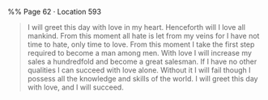 %% Page 62 · Location 593 
> I will greet this day with love in my heart. Henceforth will I love all mankind. From this moment all hate is let from my veins for I have not time to hate, only time to love. From this moment I take the first step required to become a man among men. With love I will increase my sales a hundredfold and become a great salesman. If I have no other qualities I can succeed with love alone. Without it I will fail though I possess all the knowledge and skills of the world. I will greet this day with love, and I will succeed. 